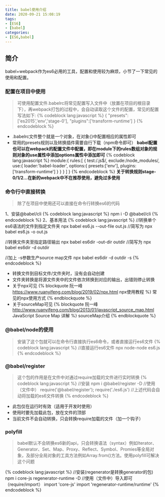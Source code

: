 ```yaml
---
title: babel使用介绍
date: 2020-09-21 15:08:19
tags:
- [ES6]
- [babel]
categories:
- [ES6,babel]
---
```


## 简介
babel+webpack作为es6必用的工具，配置和使用较为麻烦，小节了一下常见的使用和配置。
<!-- more -->

### 配置在项目中使用
> 可使用配置文件.babelrc将常见配置写入文件中（放置在项目的根目录下），再webpack打包的过程中，会自动读取这个文件的配置，常见的配置写法如下:
{% codeblock lang:javascript %}
{
    "presets":['es2015','env','stage-0'],
    "plugins":['transform-runtime']
}
{% endcodeblock %}

+ .babelrc文件整个就是一个对象，在对象{}中配置相应的属性即可
+ 常用的presets规则以及转换插件需要自行下载（npm命令即可）
**babel配置也可以在webpack的配置文件中配置，即在module下的rules数组对象的规则对象的use属性中添加options属性中添加即可**
{% codeblock lang:javascript %}
module:{
    rules:[
        {
            test:/\.js$/,
            exclude:/node_modules/,
            use:{
                loader:'babel-loader',
                options:{
                    presets:['env'],
                    plugins:['transform-runtime']
                }
            }
        }
    ]
}
{% endcodeblock %}
**关于转换规则stage-0/1/2...在新的webpack中不在推荐使用，避免过多使用**

### 命令行中直接转换
> 除了在项目中使用还可以直接在命令行转换es6的代码

1、安装@babel/cli
{% codeblock lang:javascript %}
npm i -D @babel/cli
{% endcodeblock %}
2、基本用法
{% codeblock lang:javascript %}
//转换单个es6语法的文件到指定文件夹
npx babel es6.js --out-file out.js
//简写为
npx babel es6.js -o out.js

//转换文件夹至指定路径输出
npx babel es6dir -out-dir outdir
//简写为
npx babel es6dir -d outdir

//加上 -s参数生产source map文件
npx babel es6dir -d outdir -s
{% endcodeblock %}
+ 转换文件到目标文件/文件夹时，没有会自动创建
+ 文件夹转换是将源文件夹中的文件依次转换到对应的输出，出错则停止转换
+ 关于npx可见
{% blockquote 阮一峰 https://www.ruanyifeng.com/blog/2019/02/npx.html npx使用教程 %}
常见的npx使用方式
{% endblockquote %}
+ 关于sourceMap可见
{% blockquote 阮一峰 http://www.ruanyifeng.com/blog/2013/01/javascript_source_map.html JavaScript Source Map 详解 %}
sourceMap介绍
{% endblockquote %}

### @babel/node的使用
> 安装了这个包就可以在命令行直接执行es6命令，或者直接运行es6文件
{% codeblock lang:javascript %}
//直接运行es6文件
npx node-node es6.js
{% endcodeblock %}

### @babel/register
> 这个包的作用是在文件中对通过require加载的文件进行实时转换
{% codeblock lang:javascript %}
//安装
npm i @babel/register -D
//使用（文件中）
require('@babel/register');
require('./es6.js')
//上述代码会自动将加载的es6文件转换
{% endcodeblock %}

+ 此包仅在运行时有效（适用于开发时使用）
+ 使用时要先加载此包，放在文件的顶部
+ 当前文件不会自动转换，只会转换require加载的文件（加一个钩子）

### polyfill
> babel默认不会转换es6新的api，只会转换语法（syntax）例如Iterator、Generator、Set、Map、Proxy、Reflect、Symbol、Promies等全局对象，及部分全局对象的工具方法例如Array.from()方法。使用polyfill可解决这个问题

{% codeblock lang:javascript %}
//安装(regenerator是转换generator的包)
npm i core-js regenerator-runtime -D
//使用（文件中）导入即可（require/import）
import 'core-js'
import 'regenerator-runtime/runtime'
{% endcodeblock %}

